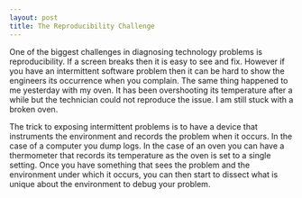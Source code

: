 ```yaml
---
layout: post
title: The Reproducibility Challenge
---
```

One of the biggest challenges in diagnosing technology problems is reproducibility. If a screen breaks then it is easy to see and fix. However if you have an intermittent software problem then it can be hard to show the engineers its occurrence when you complain. The same thing happened to me yesterday with my oven. It has been overshooting its temperature after a while but the technician could not reproduce the issue. I am still stuck with a broken oven.

The trick to exposing intermittent problems is to have a device that instruments the environment and records the problem when it occurs. In the case of a computer you dump logs. In the case of an oven you can have a thermometer that records its temperature as the oven is set to a single setting. Once you have something that sees the problem and the environment under which it occurs, you can then start to dissect what is unique about the environment to debug your problem.
